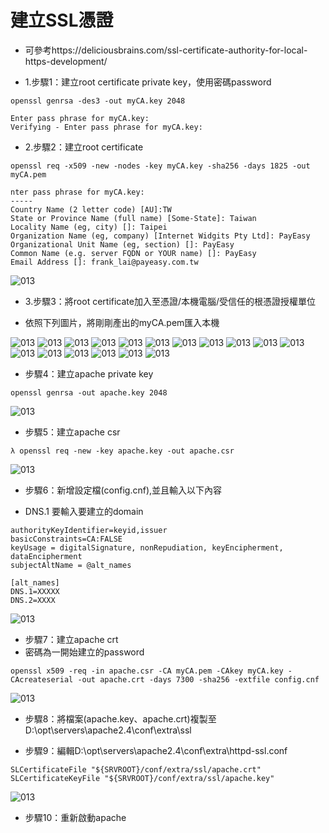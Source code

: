 # 建立SSL憑證

- 可參考https://deliciousbrains.com/ssl-certificate-authority-for-local-https-development/


- 1.步驟1：建立root certificate private key，使用密碼password

```
openssl genrsa -des3 -out myCA.key 2048

Enter pass phrase for myCA.key:
Verifying - Enter pass phrase for myCA.key:
```

- 2.步驟2：建立root certificate

```
openssl req -x509 -new -nodes -key myCA.key -sha256 -days 1825 -out myCA.pem

nter pass phrase for myCA.key:
-----
Country Name (2 letter code) [AU]:TW
State or Province Name (full name) [Some-State]: Taiwan
Locality Name (eg, city) []: Taipei
Organization Name (eg, company) [Internet Widgits Pty Ltd]: PayEasy
Organizational Unit Name (eg, section) []: PayEasy
Common Name (e.g. server FQDN or YOUR name) []: PayEasy
Email Address []: frank_lai@payeasy.com.tw
```

  ![013](cert/imgs/14.png)

- 3.步驟3：將root certificate加入至憑證/本機電腦/受信任的根憑證授權單位

 - 依照下列圖片，將剛剛產出的myCA.pem匯入本機

 ![013](cert/imgs/1.png)
  ![013](cert/imgs/2.png)
  ![013](cert/imgs/20.png)
  ![013](cert/imgs/21.png)
  ![013](cert/imgs/22.png)
  ![013](cert/imgs/23.png)
  ![013](cert/imgs/24.png)
  ![013](cert/imgs/4.png)
  ![013](cert/imgs/5.png)
  ![013](cert/imgs/6.png)
  ![013](cert/imgs/7.png)
  ![013](cert/imgs/8.png)
  ![013](cert/imgs/9.png)
  ![013](cert/imgs/10.png)
  ![013](cert/imgs/11.png)
  ![013](cert/imgs/12.png)
  ![013](cert/imgs/13.png)

- 步驟4：建立apache private key

```
openssl genrsa -out apache.key 2048
```
  ![013](cert/imgs/15.png)

- 步驟5：建立apache csr

```
λ openssl req -new -key apache.key -out apache.csr
```
![013](cert/imgs/16.png)

- 步驟6：新增設定檔(config.cnf),並且輸入以下內容

 -  DNS.1 要輸入要建立的domain

```
authorityKeyIdentifier=keyid,issuer
basicConstraints=CA:FALSE
keyUsage = digitalSignature, nonRepudiation, keyEncipherment, dataEncipherment
subjectAltName = @alt_names

[alt_names]
DNS.1=XXXXX
DNS.2=XXXX

```



![013](cert/imgs/17.png)


- 步驟7：建立apache crt
 - 密碼為一開始建立的password

```
openssl x509 -req -in apache.csr -CA myCA.pem -CAkey myCA.key -CAcreateserial -out apache.crt -days 7300 -sha256 -extfile config.cnf
```


![013](cert/imgs/18.png)


- 步驟8：將檔案(apache.key、apache.crt)複製至D:\opt\servers\apache2.4\conf\extra\ssl

- 步驟9：編輯D:\opt\servers\apache2.4\conf\extra\httpd-ssl.conf

```
SLCertificateFile "${SRVROOT}/conf/extra/ssl/apache.crt"
SLCertificateKeyFile "${SRVROOT}/conf/extra/ssl/apache.key"
```

![013](cert/imgs/19.png)

- 步驟10：重新啟動apache